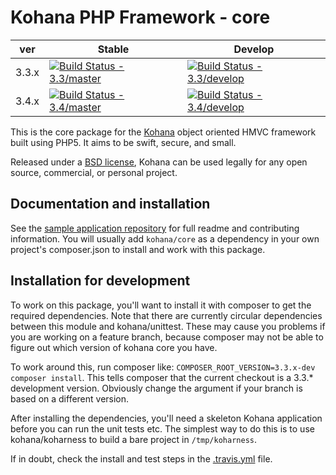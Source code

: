# Kohana PHP Framework - core

| ver   | Stable                                                                                                                       | Develop                                                                                                                        |
|-------|------------------------------------------------------------------------------------------------------------------------------|--------------------------------------------------------------------------------------------------------------------------------|
| 3.3.x | [![Build Status - 3.3/master](https://travis-ci.org/kohana/core.svg?branch=3.3%2Fmaster)](https://travis-ci.org/kohana/core) | [![Build Status - 3.3/develop](https://travis-ci.org/kohana/core.svg?branch=3.3%2Fdevelop)](https://travis-ci.org/kohana/core) |
| 3.4.x | [![Build Status - 3.4/master](https://travis-ci.org/kohana/core.svg?branch=3.4%2Fmaster)](https://travis-ci.org/kohana/core) | [![Build Status - 3.4/develop](https://travis-ci.org/kohana/core.svg?branch=3.4%2Fdevelop)](https://travis-ci.org/kohana/core) |

This is the core package for the [Kohana](http://kohanaframework.org/) object oriented HMVC framework built using PHP5.
It aims to be swift, secure, and small.

Released under a [BSD license](http://kohanaframework.org/license), Kohana can be used legally for any open source,
commercial, or personal project.

## Documentation and installation

See the [sample application repository](https://github.com/kohana/kohana) for full readme and contributing information.
You will usually add `kohana/core` as a dependency in your own project's composer.json to install and work with this
package.

## Installation for development

To work on this package, you'll want to install it with composer to get the required dependencies. Note that there are
currently circular dependencies between this module and kohana/unittest. These may cause you problems if you are working
on a feature branch, because composer may not be able to figure out which version of kohana core you have.

To work around this, run composer like: `COMPOSER_ROOT_VERSION=3.3.x-dev composer install`. This tells composer that the
current checkout is a 3.3.* development version. Obviously change the argument if your branch is based on a different
version.

After installing the dependencies, you'll need a skeleton Kohana application before you can run the unit tests etc. The
simplest way to do this is to use kohana/koharness to build a bare project in `/tmp/koharness`.

If in doubt, check the install and test steps in the [.travis.yml](.travis.yml) file.
